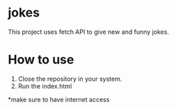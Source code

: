 # jokes
This project uses fetch API to give new and funny jokes.

# How to use
1. Close the repository in your system.
2. Run the index.html
  
*make sure to have internet access
